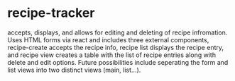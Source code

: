 # recipe-tracker
accepts, displays, and allows for editing and deleting of recipe infromation.
Uses HTML forms via react and includes three external components, recipe-create accepts the recipe info, recipe list displays the recipe entry, 
and recipe view creates a table with the list of recipe entries along with delete and edit options.
Future possibilities include seperating the form and list views into two distinct views (main, list...).
